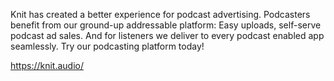 Knit has created a better experience for podcast advertising. Podcasters benefit from our ground-up addressable platform: Easy uploads, self-serve podcast ad sales. And for listeners we deliver to every podcast enabled app seamlessly. Try our podcasting platform today!

https://knit.audio/
